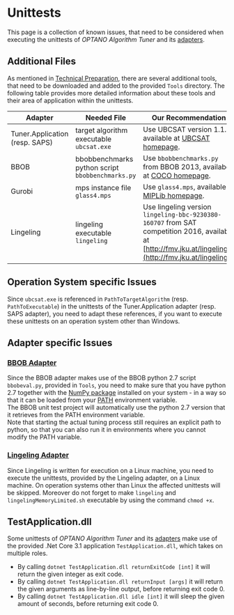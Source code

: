 # Unittests

This page is a collection of known issues, that need to be considered when executing the unittests of *OPTANO Algorithm Tuner* and its [adapters](examples.md).

## Additional Files

As mentioned in [Technical Preparation](technical_preparation.md), there are several additional tools, that need to be downloaded and added to the provided `Tools` directory. The following table provides more detailed information about these tools and their area of application within the unittests.

Adapter | Needed File | Our Recommendation | Unittest Class | Name in Code
--- | ---| --- | --- | ---
Tuner.Application (resp. SAPS) | target algorithm executable ``ubcsat.exe`` | Use UBCSAT version 1.1.0, available at [UBCSAT homepage](http://ubcsat.dtompkins.com/). | `TestUtils.cs` (resp. `SapsRunnerTests.cs`) | `PathToTargetAlgorithm` (resp. `PathToExecutable`)
BBOB | bbobbenchmarks python script ``bbobbenchmarks.py``  | Use ``bbobbenchmarks.py`` from BBOB 2013, availabe at [COCO homepage](https://coco.gforge.inria.fr/doku.php?id=bbob-2013-downloads). | --- | ---
Gurobi  | mps instance file ``glass4.mps`` | Use ``glass4.mps``, available at [MIPLib homepage](https://miplib.zib.de/instance_details_glass4.html). | `GurobiRunnerTests.cs` | `PathToTestInstance`
Lingeling  | lingeling executable ``lingeling`` | Use lingeling version `lingeling-bbc-9230380-160707` from SAT competition 2016, available at [http://fmv.jku.at/lingeling/](http://fmv.jku.at/lingeling/). | `LingelingRunnerTests.cs` | `PathToExecutable`

## Operation System specific Issues 

Since `ubcsat.exe` is referenced in `PathToTargetAlgorithm` (resp. `PathToExecutable`) in the unittests of the Tuner.Application adapter (resp. SAPS adapter), you need to adapt these references, if you want to execute these unittests on an operation system other than Windows.

## Adapter specific Issues

### [BBOB Adapter](bbob.md)

Since the BBOB adapter makes use of the BBOB python 2.7 script `bbobeval.py`, provided in `Tools`, you need to make sure that you have python 2.7 together with the [NumPy package](https://numpy.org) installed on your system - in a way so that it can be loaded from your [PATH](https://en.wikipedia.org/wiki/PATH_(variable)) environment variable. <br/>
The BBOB unit test project will automatically use the python 2.7 version that it retrieves from the PATH environment variable. <br/>
Note that starting the actual tuning process still requires an explicit path to python, so that you can also run it in environments where you cannot modify the PATH variable.

### [Lingeling Adapter](lingeling.md)

Since Lingeling is written for execution on a Linux machine, you need to execute the unittests, provided by the Lingeling adapter, on a Linux machine. On operation systems other than Linux the affected unittests will be skipped. Moreover do not forget to make ``lingeling`` and ``lingelingMemoryLimited.sh`` executable by using the command ``chmod +x``.

## TestApplication.dll

Some unittests of *OPTANO Algorithm Tuner* and its [adapters](examples.md) make use of the provided .Net Core 3.1 application `TestApplication.dll`, which takes on multiple roles.

- By calling `dotnet TestApplication.dll returnExitCode [int]` it will return the given integer as exit code.
- By calling `dotnet TestApplication.dll returnInput [args]` it will return the given arguments as line-by-line output, before returning exit code 0.
- By calling `dotnet TestApplication.dll idle [int]` it will sleep the given amount of seconds, before returning exit code 0.